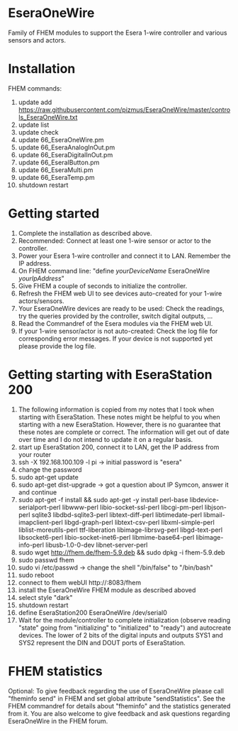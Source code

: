 # EseraOneWire
Family of FHEM modules to support the Esera 1-wire controller and various sensors and actors.

# Installation
FHEM commands:
1. update add https://raw.githubusercontent.com/pizmus/EseraOneWire/master/controls_EseraOneWire.txt 
1. update list 
1. update check 
1. update 66_EseraOneWire.pm
1. update 66_EseraAnalogInOut.pm
1. update 66_EseraDigitalInOut.pm
1. update 66_EseraIButton.pm
1. update 66_EseraMulti.pm
1. update 66_EseraTemp.pm
1. shutdown restart

# Getting started
1. Complete the installation as described above.
1. Recommended: Connect at least one 1-wire sensor or actor to the controller.
1. Power your Esera 1-wire controller and connect it to LAN. Remember the IP address.
1. On FHEM command line: "define *yourDeviceName* EseraOneWire *yourIpAddress*"
1. Give FHEM a couple of seconds to initialize the controller.
1. Refresh the FHEM web UI to see devices auto-created for your 1-wire actors/sensors.
1. Your EseraOneWire devices are ready to be used: Check the readings, try the queries
  provided by the controller, switch digital outputs, ...
1. Read the Commandref of the Esera modules via the FHEM web UI.
1. If your 1-wire sensor/actor is not auto-created: Check the log file for corresponding
  error messages. If your device is not supported yet please provide the log file.
  
# Getting starting with EseraStation 200
1. The following information is copied from my notes that I took when starting with EseraStation. These notes might be helpful to you when starting with a new EseraStation. However, there is no guarantee that these notes are complete or correct. The information will get out of date over time and I do not intend to update it on a regular basis.
1. start up EseraStation 200, connect it to LAN, get the IP address from your router
1. ssh -X 192.168.100.109 -l pi -> initial password is "esera"
1. change the password
1. sudo apt-get update
1. sudo apt-get dist-upgrade -> got a question about IP Symcon, answer it and continue
1. sudo apt-get -f install && sudo apt-get -y install perl-base libdevice-serialport-perl libwww-perl libio-socket-ssl-perl libcgi-pm-perl libjson-perl sqlite3 libdbd-sqlite3-perl libtext-diff-perl libtimedate-perl libmail-imapclient-perl libgd-graph-perl libtext-csv-perl libxml-simple-perl liblist-moreutils-perl ttf-liberation libimage-librsvg-perl libgd-text-perl libsocket6-perl libio-socket-inet6-perl libmime-base64-perl libimage-info-perl libusb-1.0-0-dev libnet-server-perl
1. sudo wget http://fhem.de/fhem-5.9.deb && sudo dpkg -i fhem-5.9.deb
1. sudo passwd fhem
1. sudo vi /etc/passwd -> change the shell "/bin/false" to "/bin/bash"
1. sudo reboot
1. connect to fhem webUI http://<your-station-ip-address>:8083/fhem
1. install the EseraOneWire FHEM module as described aboved
1. select style "dark"
1. shutdown restart
1. define EseraStation200 EseraOneWire /dev/serial0
1. Wait for the module/controller to complete initialization (observe reading "state" going from "initializing" to "initialized" to "ready") and autocreate devices. The lower of 2 bits of the digital inputs and outputs SYS1 and SYS2 represent the DIN and DOUT ports of EseraStation.

# FHEM statistics
Optional: To give feedback regarding the use of EseraOneWire please call "fheminfo send" in FHEM and set global attribute "sendStatistics". See the FHEM commandref for details about "fheminfo" and the statistics generated from it. You are also welcome to give feedback and ask questions regarding EseraOneWire in the FHEM forum.
